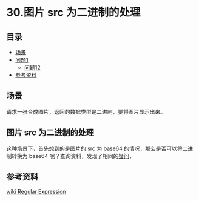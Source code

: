 # 30.图片 src 为二进制的处理
## <a name="index"></a> 目录
- [场景](#situation)
- [问题1](#style)
  - [问题12](#link)
- [参考资料](#reference)


## <a name="situation"></a> 场景
请求一张合成图片，返回的数据类型是二进制，要将图片显示出来。

## 图片 src 为二进制的处理
这种场景下，首先想到的是图片的 src 为 base64 的情况，那么是否可以将二进制转换为 base64 呢？查询资料，发现了相同的[疑问][url-stackoverflow-ques]，




## <a name="reference"></a> 参考资料
[wiki Regular Expression](https://en.wikipedia.org/wiki/Regular_expression)


[url-stackoverflow-ques]:https://stackoverflow.com/questions/10982712/convert-binary-data-to-base64-with-javascript
[url-wiki-base64]:https://en.wikipedia.org/wiki/Base64
[url-blog1]:https://www.jianshu.com/p/b2c6dc5fad0a
[url-mdn-atob]:https://developer.mozilla.org/en-US/docs/Web/API/WindowOrWorkerGlobalScope/atob
[url-mdn-btoa]:https://developer.mozilla.org/en-US/docs/Web/API/WindowOrWorkerGlobalScope/btoa
[url-mdn-blob]:https://developer.mozilla.org/zh-CN/docs/Web/API/Blob
[url-standard-file]:https://w3c.github.io/FileAPI/#blob-section
[url-mdn-url]:https://developer.mozilla.org/en-US/docs/Web/API/URL
[url-mdn-url]:https://en.wikipedia.org/wiki/Latin-1_Supplement_(Unicode_block)